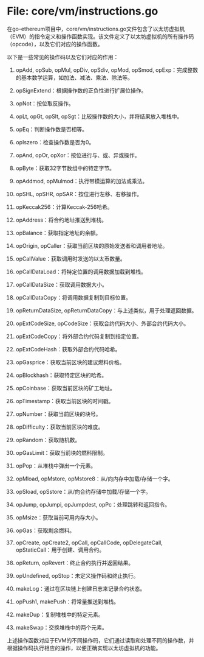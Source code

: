 # File: core/vm/instructions.go

在go-ethereum项目中，core/vm/instructions.go文件包含了以太坊虚拟机（EVM）的指令定义和操作函数实现。该文件定义了以太坊虚拟机的所有操作码（opcode），以及它们对应的操作函数。

以下是一些常见的操作码以及它们对应的作用：

1. opAdd, opSub, opMul, opDiv, opSdiv, opMod, opSmod, opExp：完成整数的基本数学运算，如加法、减法、乘法、除法等。

2. opSignExtend：根据操作数的正负性进行扩展位操作。

3. opNot：按位取反操作。

4. opLt, opGt, opSlt, opSgt：比较操作数的大小，并将结果放入堆栈中。

5. opEq：判断操作数是否相等。

6. opIszero：检查操作数是否为0。

7. opAnd, opOr, opXor：按位进行与、或、异或操作。

8. opByte：获取32字节数组中的特定字节。

9. opAddmod, opMulmod：执行带模运算的加法或乘法。

10. opSHL, opSHR, opSAR：按位进行左移、右移操作。

11. opKeccak256：计算Keccak-256哈希。

12. opAddress：将合约地址推送到堆栈。

13. opBalance：获取指定地址的余额。

14. opOrigin, opCaller：获取当前区块的原始发送者和调用者地址。

15. opCallValue：获取调用时发送的以太币数量。

16. opCallDataLoad：将特定位置的调用数据加载到堆栈。

17. opCallDataSize：获取调用数据大小。

18. opCallDataCopy：将调用数据复制到目标位置。

19. opReturnDataSize, opReturnDataCopy：与上述类似，用于处理返回数据。

20. opExtCodeSize, opCodeSize：获取合约代码大小、外部合约代码大小。

21. opExtCodeCopy：将外部合约代码复制到指定位置。

22. opExtCodeHash：获取外部合约代码哈希。

23. opGasprice：获取当前区块的建议燃料价格。

24. opBlockhash：获取特定区块的哈希。

25. opCoinbase：获取当前区块的矿工地址。

26. opTimestamp：获取当前区块的时间戳。

27. opNumber：获取当前区块的块号。

28. opDifficulty：获取当前区块的难度。

29. opRandom：获取随机数。

30. opGasLimit：获取当前块的燃料限制。

31. opPop：从堆栈中弹出一个元素。

32. opMload, opMstore, opMstore8：从/向内存中加载/存储一个字。

33. opSload, opSstore：从/向合约存储中加载/存储一个字。

34. opJump, opJumpi, opJumpdest, opPc：处理跳转和返回指令。

35. opMsize：获取当前可用内存大小。

36. opGas：获取剩余燃料。

37. opCreate, opCreate2, opCall, opCallCode, opDelegateCall, opStaticCall：用于创建、调用合约。

38. opReturn, opRevert：终止合约执行并返回结果。

39. opUndefined, opStop：未定义操作码和终止执行。

40. makeLog：通过在区块链上创建日志来记录合约状态。

41. opPush1, makePush：将常量推送到堆栈。

42. makeDup：复制堆栈中的特定元素。

43. makeSwap：交换堆栈中的两个元素。

上述操作函数对应于EVM的不同操作码，它们通过读取和处理不同的操作数，并根据操作码执行相应的操作，以便正确实现以太坊虚拟机的功能。

